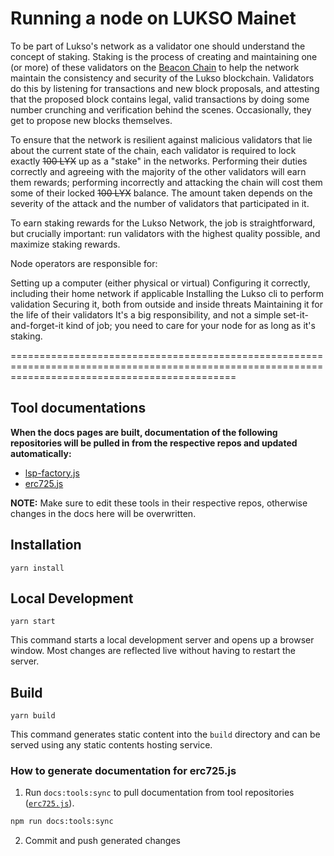 # Running a node on LUKSO Mainet

To be part of Lukso's network as a validator one should understand the concept of staking. 
Staking is the process of creating and maintaining one (or more) of these validators on the [Beacon Chain](https://ethereum.org/en/upgrades/beacon-chain/) to help the network maintain the consistency and security of the Lukso blockchain. Validators do this by listening for transactions and new block proposals, and attesting that the proposed block contains legal, valid transactions by doing some number crunching and verification behind the scenes. Occasionally, they get to propose new blocks themselves.

To ensure that the network is resilient against malicious validators that lie about the current state of the chain, each validator is required to lock exactly ~~100 LYX~~ up as a "stake" in the networks. Performing their duties correctly and agreeing with the majority of the other validators will earn them rewards; performing incorrectly and attacking the chain will cost them some of their locked ~~100 LYX~~ balance. The amount taken depends on the severity of the attack and the number of validators that participated in it.

To earn staking rewards for the Lukso Network, the job is straightforward, but crucially important: run validators with the highest quality possible, and maximize staking rewards.

Node operators are responsible for:

Setting up a computer (either physical or virtual)
Configuring it correctly, including their home network if applicable
Installing the Lukso cli to perform validation
Securing it, both from outside and inside threats
Maintaining it for the life of their validators
It's a big responsibility, and not a simple set-it-and-forget-it kind of job; you need to care for your node for as long as it's staking. 




===================================================================================================================================================

## Tool documentations

**When the docs pages are built, documentation of the following repositories will be pulled in from the respective repos and updated automatically:**

- [lsp-factory.js](https://github.com/lukso-network/tools-lsp-factory/tree/develop/docs)
- [erc725.js](https://github.com/ERC725Alliance/erc725.js/tree/develop/docs)

**NOTE:**
Make sure to edit these tools in their respective repos, otherwise changes in the docs here will be overwritten.

## Installation

```console
yarn install
```

## Local Development

```console
yarn start
```

This command starts a local development server and opens up a browser window. Most changes are reflected live without having to restart the server.

## Build

```console
yarn build
```

This command generates static content into the `build` directory and can be served using any static contents hosting service.

### How to generate documentation for erc725.js

1. Run `docs:tools:sync` to pull documentation from tool repositories ([`erc725.js`](https://github.com/ERC725Alliance/erc725.js)).

```sh
npm run docs:tools:sync
```

2. Commit and push generated changes
